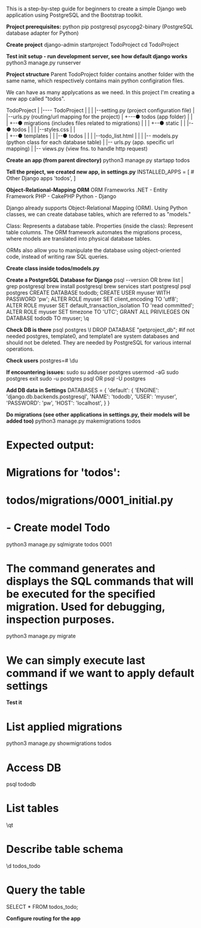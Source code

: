 This is a step-by-step guide for beginners to create a simple Django web application using PostgreSQL and the Bootstrap toolkit.

**Project prerequisites:**
python
pip
postgresql
psycopg2-binary (PostgreSQL database adapter for Python)

**Create project**
django-admin startproject TodoProject
cd TodoProject 

**Test init setup - run development server, see how default django works**
python3 manage.py runserver

**Project structure**
Parent TodoProject folder contains another folder with the same name, 
which respectively contains main python configiration files.

We can have as many applycations as we need.
In this project I'm creating a new app called "todos".

TodoProject
|
|---- TodoProject
|    |
|    |--setting.py (project configuration file)
|    |--urls.py (routing/url mapping for the project)
|
+---● todos (app folder)
|   |
|   +--● migrations (includes files related to migrations)
|   | 
|   +--● static
|   |  |--● todos
|   |  |  |--styles.css
|   |  
|   +--● templates
|   |  |--● todos
|   |  |  |--todo_list.html
|   | 
|   |-- models.py (python class for each database table)
|   |-- urls.py (app. specific url mapping)
|   |-- views.py (view fns. to handle http request)


**Create an app (from parent directory)**
python3 manage.py startapp todos

**Tell the preject, we created new app, in settings.py**
INSTALLED_APPS = [
    # Other Django apps
    'todos',
]

**Object-Relational-Mapping  ORM**
ORM Frameworks
.NET - Entity Framework
PHP - CakePHP
Python - Django

Django already supports Object-Relational Mapping (ORM). Using Python classes, we can create database tables, which are referred to as "models."

Class: Represents a database table.
Properties (inside the class): Represent table columns.
The ORM framework automates the migrations process, where models are translated into physical database tables.

ORMs also allow you to manipulate the database using object-oriented code, instead of writing raw SQL queries.

**Create class inside todos/models.py**

**Create a PostgreSQL Database for Django**
psql --version OR brew list | grep postgresql
brew install postgresql
brew services start postgresql
psql postgres
CREATE DATABASE tododb;
CREATE USER myuser WITH PASSWORD 'pw';
ALTER ROLE myuser SET client_encoding TO 'utf8';
ALTER ROLE myuser SET default_transaction_isolation TO 'read committed';
ALTER ROLE myuser SET timezone TO 'UTC';
GRANT ALL PRIVILEGES ON DATABASE tododb TO myuser;
\q

**Check DB is there**
psql postgres
\l
DROP DATABASE "petproject_db"; #if not needed
postgres, template0, and template1 are system databases and should not be deleted. They are needed by PostgreSQL for various internal operations.

**Check users**
postgres=# \du

**If encountering issues:**
sudo su
adduser postgres
usermod -aG sudo postgres
exit
sudo -u postgres psql OR psql -U postgres

**Add DB data in Settings**
DATABASES = {
    'default': {
        'ENGINE': 'django.db.backends.postgresql',
        'NAME': 'tododb',
		'USER': 'myuser',
		'PASSWORD': 'pw',
		'HOST': 'localhost',
    }
}

**Do migrations (see other applications in settings.py, their models will be added too)**
python3 manage.py makemigrations todos
# Expected output:
# Migrations for 'todos':
#  todos/migrations/0001_initial.py
#    - Create model Todo

python3 manage.py sqlmigrate todos 0001
# The command generates and displays the SQL commands that will be executed for the specified migration. Used for debugging, inspection purposes.
python3 manage.py migrate

# We can simply execute last command if we want to apply default settings

**Test it**
# List applied migrations
python3 manage.py showmigrations todos
# Access DB
psql tododb
# List tables
\qt
# Describe table schema
\d todos_todo
# Query the table
SELECT * FROM todos_todo;

**Configure routing for the app**